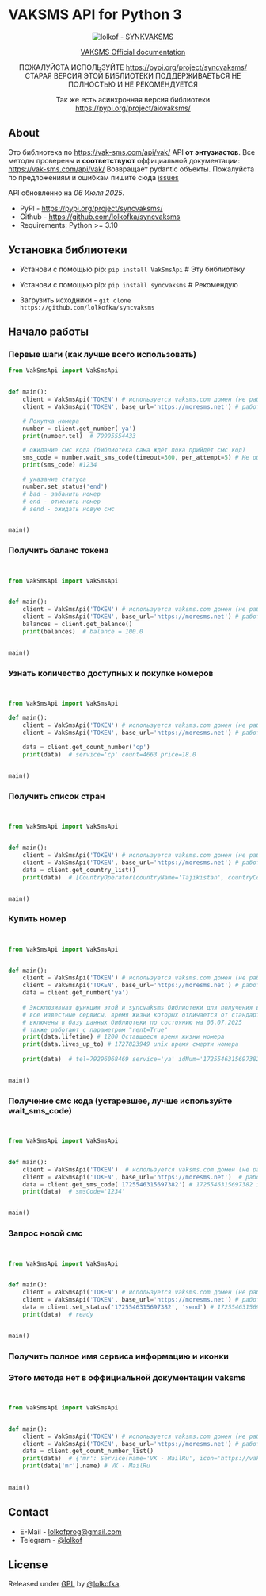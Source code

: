 # VAKSMS API for Python 3

<div align="center">

[![lolkof - SYNKVAKSMS](https://img.shields.io/static/v1?label=lolkof&message=SYNKVAKSMS&color=blue&logo=github)](https://github.com/lolkofka/syncvaksms "Go to GitHub repo")

[VAKSMS Official documentation](https://vak-sms.com/api/vak/)

ПОЖАЛУЙСТА ИСПОЛЬЗУЙТЕ https://pypi.org/project/syncvaksms/
СТАРАЯ ВЕРСИЯ ЭТОЙ БИБЛИОТЕКИ ПОДДЕРЖИВАЕТЬСЯ НЕ ПОЛНОСТЬЮ И НЕ РЕКОМЕНДУЕТСЯ

Так же есть асинхронная версия библиотеки https://pypi.org/project/aiovaksms/

</div>

## About

Это библиотека по https://vak-sms.com/api/vak/ API **от энтузиастов**. Все методы проверены и
**соответствуют** оффициальной документации:
https://vak-sms.com/api/vak/
Возвращает pydantic объекты. Пожалуйста по предложениям и ошибкам 
пишите сюда [issues](https://github.com/lolkofka/syncvaksms)

API обновленно на *06 Июля 2025*.

* PyPl - https://pypi.org/project/syncvaksms/
* Github - https://github.com/lolkofka/syncvaksms
* Requirements: Python >= 3.10

## Установка библиотеки

* Установи с помощью pip: `pip install VakSmsApi` # Эту библиотеку
* Установи с помощью pip: `pip install syncvaksms` # Рекомендую

* Загрузить исходники - `git clone https://github.com/lolkofka/syncvaksms`

## Начало работы

### Первые шаги (как лучше всего использовать)

```python
from VakSmsApi import VakSmsApi


def main():
    client = VakSmsApi('TOKEN') # используется vaksms.com домен (не работает в россии)
    client = VakSmsApi('TOKEN', base_url='https://moresms.net') # работает в росси

    # Покупка номера
    number = client.get_number('ya')
    print(number.tel)  # 79995554433

    # ожидание смс кода (библиотека сама ждёт пока прийдёт смс код)
    sms_code = number.wait_sms_code(timeout=300, per_attempt=5) # Не обязательно указывать timeout и per_attempt
    print(sms_code) #1234

    # указание статуса
    number.set_status('end')
    # bad - забанить номер
    # end - отменить номер
    # send - ожидать новую смс


main()
```

### Получить баланс токена

```python


from VakSmsApi import VakSmsApi


def main():
    client = VakSmsApi('TOKEN') # используется vaksms.com домен (не работает в россии)
    client = VakSmsApi('TOKEN', base_url='https://moresms.net') # работает в россим
    balances = client.get_balance()
    print(balances)  # balance = 100.0


main()
```

### Узнать количество доступных к покупке номеров

```python


from VakSmsApi import VakSmsApi

def main():
    client = VakSmsApi('TOKEN') # используется vaksms.com домен (не работает в россии)
    client = VakSmsApi('TOKEN', base_url='https://moresms.net') # работает в россим
    
    data = client.get_count_number('cp')
    print(data)  # service='cp' count=4663 price=18.0


main()
```

### Получить список стран

```python


from VakSmsApi import VakSmsApi


def main():
    client = VakSmsApi('TOKEN') # используется vaksms.com домен (не работает в россии)
    client = VakSmsApi('TOKEN', base_url='https://moresms.net') # работает в россим
    data = client.get_country_list()
    print(data)  # [CountryOperator(countryName='Tajikistan', countryCode='tj', operatorList=['babilon mobile', 'beeline', 'megafon', 'tcell']), CountryOperator(countryName='Zimbabwe', countryCode='zw', operatorList=['econet', 'netone', 'telecel'])... ]


main()
```

### Купить номер

```python


from VakSmsApi import VakSmsApi


def main():
    client = VakSmsApi('TOKEN') # используется vaksms.com домен (не работает в россии)
    client = VakSmsApi('TOKEN', base_url='https://moresms.net') # работает в россим
    data = client.get_number('ya')
    
    # Эксклюзивная функция этой и syncvaksms библиотеки для получения времени жизни номера
    # все известные сервисы, время жизни которых отличается от стандартных 20 минут
    # включены в базу данных библиотеки по состоянию на 06.07.2025
    # также работают с параметром "rent=True"
    print(data.lifetime) # 1200 Оставшееся время жизни номера
    print(data.lives_up_to) # 1727823949 unix время смерти номера
    
    print(data)  # tel=79296068469 service='ya' idNum='1725546315697382' lifetime=1200 lives_up_to=1727823949


main()
```

### Получение смс кода (устаревшее, лучше используйте wait_sms_code)

```python


from VakSmsApi import VakSmsApi


def main():
    client = VakSmsApi('TOKEN')  # используется vaksms.com домен (не работает в россии)
    client = VakSmsApi('TOKEN', base_url='https://moresms.net')  # работает в россим
    data = client.get_sms_code('1725546315697382') # 1725546315697382 is number id (idNum)
    print(data)  # smsCode='1234'


main()
```

### Запрос новой смс

```python


from VakSmsApi import VakSmsApi


def main():
    client = VakSmsApi('TOKEN') # используется vaksms.com домен (не работает в россии)
    client = VakSmsApi('TOKEN', base_url='https://moresms.net') # работает в россим
    data = client.set_status('1725546315697382', 'send') # 1725546315697382 is number id (idNum)
    print(data)  # ready


main()
```

### Получить полное имя сервиса информацию и иконки
### Этого метода нет в оффициальной документации vaksms

```python


from VakSmsApi import VakSmsApi


def main():
    client = VakSmsApi('TOKEN') # используется vaksms.com домен (не работает в россии)
    client = VakSmsApi('TOKEN', base_url='https://moresms.net') # работает в россим
    data = client.get_count_number_list()
    print(data)  # {'mr': Service(name='VK - MailRu', icon='https://vak-sms.com/static/service/mr.png', info='Тут можно принять смс от сервисов VKGroup.Не забывайте проверять номера на занятость через восстановление. Подробнее в базе знаний - https://bit.ly/3M6tXup', cost=22.0, rent=False, quantity=41153, private=False), ... }
    print(data['mr'].name) # VK - MailRu
    

main()
```

## Contact

* E-Mail - lolkofprog@gmail.com
* Telegram - [@lolkof](https://t.me/lolkof)

## License

Released under [GPL](/LICENSE) by [@lolkofka](https://github.com/AioSmsProviders).